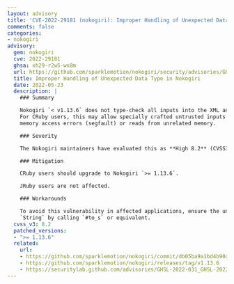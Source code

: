 ```yaml
---
layout: advisory
title: 'CVE-2022-29181 (nokogiri): Improper Handling of Unexpected Data Type in Nokogiri'
comments: false
categories:
- nokogiri
advisory:
  gem: nokogiri
  cve: 2022-29181
  ghsa: xh29-r2w5-wx8m
  url: https://github.com/sparklemotion/nokogiri/security/advisories/GHSA-xh29-r2w5-wx8m
  title: Improper Handling of Unexpected Data Type in Nokogiri
  date: 2022-05-23
  description: |
    ### Summary

    Nokogiri `< v1.13.6` does not type-check all inputs into the XML and HTML4 SAX parsers.
    For CRuby users, this may allow specially crafted untrusted inputs to cause illegal
    memory access errors (segfault) or reads from unrelated memory.

    ### Severity

    The Nokogiri maintainers have evaluated this as **High 8.2** (CVSS3.1).

    ### Mitigation

    CRuby users should upgrade to Nokogiri `>= 1.13.6`.

    JRuby users are not affected.

    ### Workarounds

    To avoid this vulnerability in affected applications, ensure the untrusted input is a
    `String` by calling `#to_s` or equivalent.
  cvss_v3: 8.2
  patched_versions:
  - ">= 1.13.6"
  related:
    url:
    - https://github.com/sparklemotion/nokogiri/commit/db05ba9a1bd4b90aa6c76742cf6102a7c7297267
    - https://github.com/sparklemotion/nokogiri/releases/tag/v1.13.6
    - https://securitylab.github.com/advisories/GHSL-2022-031_GHSL-2022-032_Nokogiri/
---
```

